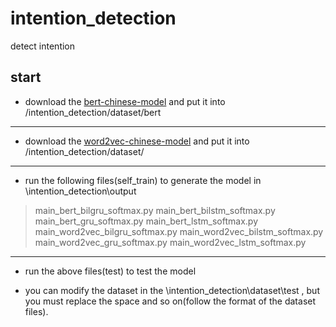 # intention_detection
detect intention
## start
- download the [bert-chinese-model](https://storage.googleapis.com/bert_models/2018_11_03/chinese_L-12_H-768_A-12.zip) and put it into /intention_detection/dataset/bert
---
-  download the [word2vec-chinese-model](https://dl.fbaipublicfiles.com/fasttext/vectors-wiki/wiki.zh.zip) and put it into /intention_detection/dataset/
---
-  run the following files(self_train) to generate the model in \intention_detection\output

> main_bert_bilgru_softmax.py
    main_bert_bilstm_softmax.py
    main_bert_gru_softmax.py
    main_bert_lstm_softmax.py
    main_word2vec_bilgru_softmax.py
    main_word2vec_bilstm_softmax.py
    main_word2vec_gru_softmax.py
    main_word2vec_lstm_softmax.py

---
- run the above files(test) to test the model

- you can modify the dataset in the \intention_detection\dataset\test , but you must replace the space and so on(follow the format of the dataset files).

